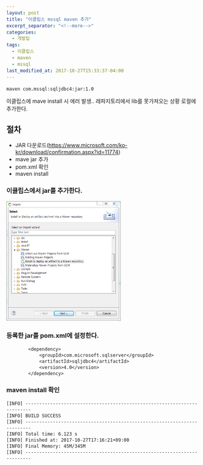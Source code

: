 ```yaml
---
layout: post
title: "이클립스 mssql maven 추가"
excerpt_separator: "<!--more-->"
categories:
  - 개발팁
tags:
  - 이클립스
  - maven
  - mssql
last_modified_at: 2017-10-27T15:33:37-04:00
---
```


```
maven com.mssql:sqljdbc4:jar:1.0
```


이클립스에 mave install 시 에러 발생..
레파지토리에서 lib를 못가져오는 상황
로컬에 추가한다. 

<!--more-->

## 절차
* JAR 다운로드(https://www.microsoft.com/ko-kr/download/confirmation.aspx?id=11774) 
* mave jar 추가 
* pom.xml 확인 
* maven install


### 이클립스에서 jar를 추가한다. 
<img alt="jar 추가 home page" src="/assets/images/eclipse-import-maven-jar.png" width="300px" />

### 등록한 jar를 pom.xml에 설정한다. 
```
		<dependency>
    		<groupId>com.microsoft.sqlserver</groupId>
    		<artifactId>sqljdbc4</artifactId>
    		<version>4.0</version>
   		</dependency>
```		
 
### maven install 확인 
```
[INFO] ------------------------------------------------------------------------
[INFO] BUILD SUCCESS
[INFO] ------------------------------------------------------------------------
[INFO] Total time: 6.123 s
[INFO] Finished at: 2017-10-27T17:16:21+09:00
[INFO] Final Memory: 45M/345M
[INFO] ------------------------------------------------------------------------

``` 